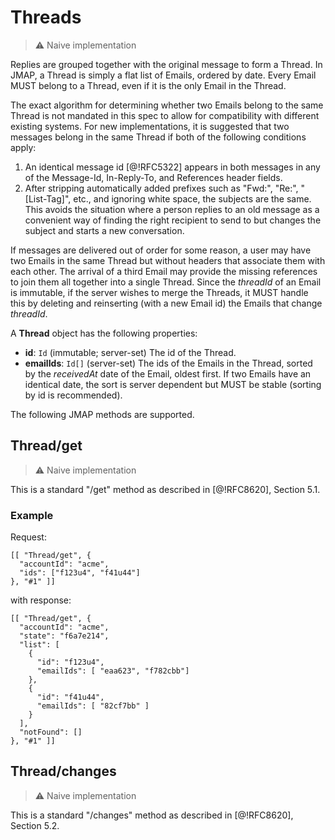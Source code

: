 # Threads

> :warning:
> Naive implementation

Replies are grouped together with the original message to form a Thread. In JMAP, a Thread is simply a flat list of Emails, ordered by date. Every Email MUST belong to a Thread, even if it is the only Email in the Thread.

The exact algorithm for determining whether two Emails belong to the same Thread is not mandated in this spec to allow for compatibility with different existing systems. For new implementations, it is suggested that two messages belong in the same Thread if both of the following conditions apply:

  1. An identical message id [@!RFC5322] appears in both messages in any of the
     Message-Id, In-Reply-To, and References header fields.
  2. After stripping automatically added prefixes such as "Fwd:", "Re:",
     "[List-Tag]", etc., and ignoring white space, the subjects are the same. This avoids the situation where a person replies to an old message as a convenient way of finding the right recipient to send to but changes the subject and starts a new conversation.

If messages are delivered out of order for some reason, a user may have two Emails in the same Thread but without headers that associate them with each other. The arrival of a third Email may provide the missing references to join them all together into a single Thread. Since the *threadId* of an Email is immutable, if the server wishes to merge the Threads, it MUST handle this by deleting and reinserting (with a new Email id) the Emails that change *threadId*.

A **Thread** object has the following properties:

- **id**: `Id` (immutable; server-set)
  The id of the Thread.
- **emailIds**: `Id[]` (server-set)
  The ids of the Emails in the Thread, sorted by the *receivedAt* date of the Email, oldest first. If two Emails have an identical date, the sort is server dependent but MUST be stable (sorting by id is recommended).

The following JMAP methods are supported.

## Thread/get

> :warning:
> Naive implementation

This is a standard "/get" method as described in [@!RFC8620], Section 5.1.

### Example

Request:

    [[ "Thread/get", {
      "accountId": "acme",
      "ids": ["f123u4", "f41u44"]
    }, "#1" ]]

with response:

    [[ "Thread/get", {
      "accountId": "acme",
      "state": "f6a7e214",
      "list": [
        {
          "id": "f123u4",
          "emailIds": [ "eaa623", "f782cbb"]
        },
        {
          "id": "f41u44",
          "emailIds": [ "82cf7bb" ]
        }
      ],
      "notFound": []
    }, "#1" ]]

## Thread/changes

> :warning:
> Naive implementation

This is a standard "/changes" method as described in [@!RFC8620], Section 5.2.

